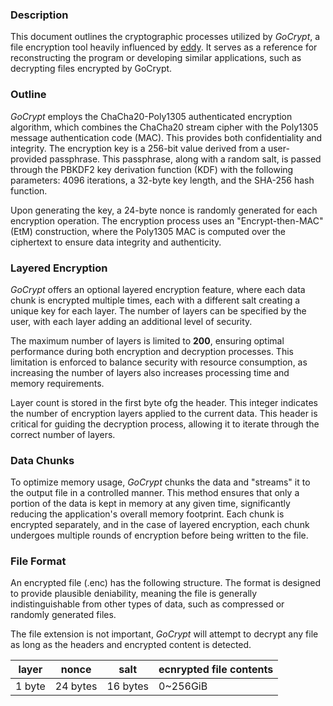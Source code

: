 ### Description
This document outlines the cryptographic processes utilized by _GoCrypt_, a file encryption tool heavily influenced by [eddy](https://github.com/70sh1/eddy/tree/main).
It serves as a reference for reconstructing the program or developing similar applications, such as decrypting files encrypted by GoCrypt.

### Outline
_GoCrypt_ employs the ChaCha20-Poly1305 authenticated encryption algorithm, which combines the ChaCha20 stream cipher with the Poly1305 message authentication code (MAC). This provides both confidentiality and integrity. The encryption key is a 256-bit value derived from a user-provided passphrase. This passphrase, along with a random salt, is passed through the PBKDF2 key derivation function (KDF) with the following parameters: 4096 iterations, a 32-byte key length, and the SHA-256 hash function.

Upon generating the key, a 24-byte nonce is randomly generated for each encryption operation. The encryption process uses an "Encrypt-then-MAC" (EtM) construction, where the Poly1305 MAC is computed over the ciphertext to ensure data integrity and authenticity.

### Layered Encryption
_GoCrypt_ offers an optional layered encryption feature, where each data chunk is encrypted multiple times, each with a different salt creating a unique key for each layer. The number of layers can be specified by the user, with each layer adding an additional level of security.

The maximum number of layers is limited to **200**, ensuring optimal performance during both encryption and decryption processes. This limitation is enforced to balance security with resource consumption, as increasing the number of layers also increases processing time and memory requirements.

Layer count is stored in the first byte ofg the header. This integer indicates the number of encryption layers applied to the current data. This header is critical for guiding the decryption process, allowing it to iterate through the correct number of layers.

### Data Chunks
To optimize memory usage, _GoCrypt_ chunks the data and "streams" it to the output file in a controlled manner. This method ensures that only a portion of the data is kept in memory at any given time, significantly reducing the application's overall memory footprint. Each chunk is encrypted separately, and in the case of layered encryption, each chunk undergoes multiple rounds of encryption before being written to the file.

### File Format
An encrypted file (.enc) has the following structure. The format is designed to provide plausible deniability, meaning the file is generally indistinguishable from other types of data, such as compressed or randomly generated files.

The file extension is not important, _GoCrypt_ will attempt to decrypt any file as long as the headers and encrypted content is detected.

| layer    | nonce    | salt     | ecnrypted file contents |
| -------- | -------- | -------- | ----------------------- |
| 1 byte   | 24 bytes | 16 bytes | 0~256GiB                |
